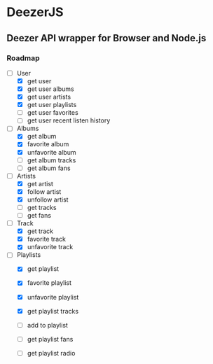 # DeezerJS
Deezer API wrapper for Browser and Node.js
---

### **Roadmap**

- [ ] User
    - [x] get user
    - [x] get user albums
    - [x] get user artists
    - [x] get user playlists
    - [ ] get user favorites
    - [ ] get user recent listen history

- [ ] Albums
    - [x] get album
    - [x] favorite album
    - [x] unfavorite album
    - [ ] get album tracks
    - [ ] get album fans

- [ ] Artists
    - [x] get artist
    - [x] follow artist
    - [x] unfollow artist
    - [ ] get tracks
    - [ ] get fans

- [ ] Track
    - [x] get track
    - [x] favorite track
    - [x] unfavorite track

- [ ] Playlists
    - [x] get playlist
    - [x] favorite playlist
    - [x] unfavorite playlist
    - [x] get playlist tracks
    - [ ] add to playlist
    - [ ] get playlist fans
    - [ ] get playlist radio


